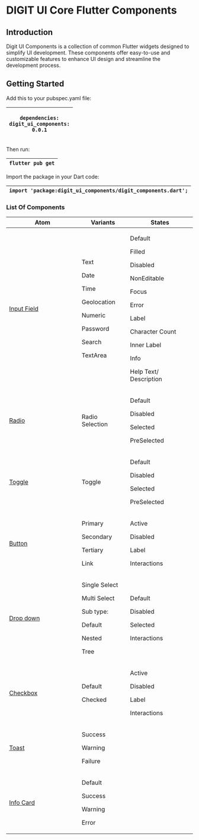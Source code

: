 # DIGIT UI Core Flutter Components

## Introduction <a href="#jehqun33pi6v" id="jehqun33pi6v"></a>

Digit UI Components is a collection of common Flutter widgets designed to simplify UI development. These components offer easy-to-use and customizable features to enhance UI design and streamline the development process.

## Getting Started <a href="#id-1o9lgnrk0gne" id="id-1o9lgnrk0gne"></a>

Add this to your pubspec.yaml file:

| <p><code>dependencies:</code><br><code>digit_ui_components: 0.0.1</code></p> |
| ---------------------------------------------------------------------------- |

Then run:

| `flutter pub get` |
| ----------------- |

Import the package in your Dart code:

| `import 'package:digit_ui_components/digit_components.dart';` |
| ------------------------------------------------------------- |

### List Of Components <a href="#tbotvks0v6wb" id="tbotvks0v6wb"></a>

<table><thead><tr><th width="180">Atom</th><th>Variants</th><th>States</th></tr></thead><tbody><tr><td><a href="input-field.md">Input Field</a></td><td><p>Text</p><p>Date</p><p>Time</p><p>Geolocation</p><p>Numeric</p><p>Password</p><p>Search</p><p>TextArea</p></td><td><p>Default</p><p>Filled</p><p>Disabled</p><p>NonEditable</p><p>Focus</p><p>Error</p><p>Label</p><p>Character Count</p><p>Inner Label</p><p>Info</p><p>Help Text/ Description</p></td></tr><tr><td><a href="radio.md">Radio</a></td><td>Radio Selection</td><td><p>Default</p><p>Disabled</p><p>Selected</p><p>PreSelected</p></td></tr><tr><td><a href="toggle.md">Toggle</a></td><td>Toggle</td><td><p>Default</p><p>Disabled</p><p>Selected</p><p>PreSelected</p></td></tr><tr><td><a href="button.md">Button</a></td><td><p>Primary</p><p>Secondary</p><p>Tertiary</p><p>Link</p></td><td><p>Active</p><p>Disabled</p><p>Label</p><p>Interactions</p></td></tr><tr><td><a href="dropdown.md">Drop down</a></td><td><p>Single Select</p><p>Multi Select</p><p></p><p>Sub type:</p><p>Default</p><p>Nested</p><p>Tree</p></td><td><p>Default</p><p>Disabled</p><p>Selected</p><p>Interactions</p></td></tr><tr><td><a href="checkbox.md">Checkbox</a></td><td><p>Default</p><p>Checked</p></td><td><p>Active</p><p>Disabled</p><p>Label</p><p>Interactions</p></td></tr><tr><td><a href="toast.md">Toast</a></td><td><p>Success</p><p>Warning</p><p>Failure</p></td><td></td></tr><tr><td><a href="info-card.md">Info Card</a></td><td><p>Default</p><p>Success</p><p>Warning</p><p>Error</p></td><td></td></tr></tbody></table>

